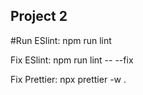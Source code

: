 ## Project 2

#Run ESlint:
npm run lint

Fix ESlint:
npm run lint -- --fix

Fix Prettier:
npx prettier -w .
